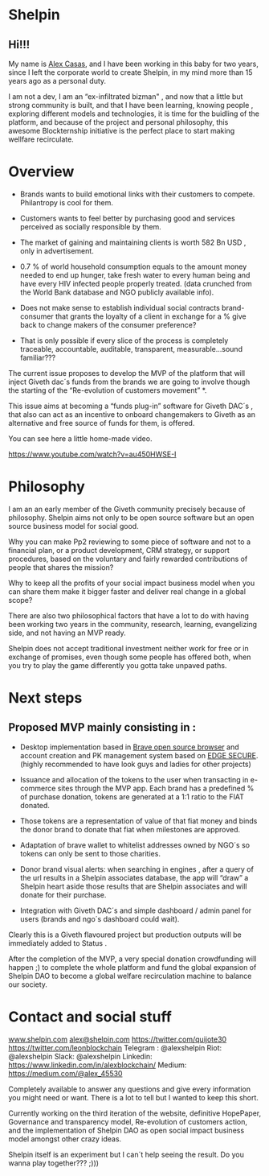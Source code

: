 # Shelpin

## Hi!!! 

My name is [Alex Casas](https://www.linkedin.com/in/alexblockchain/), and I have been working in this baby for two years, since I left the corporate world to create Shelpin, in my mind more than 15 years ago as a personal duty. 

I am not a dev, I am an “ex-infiltrated bizman" , and now that a little but strong community is built, and that I have been learning, knowing people , exploring different models and technologies,  it is time for the buidling of the platform, and because of the project and personal philosophy, this awesome Blockternship initiative is the perfect place to start making wellfare recirculate.

# Overview

* Brands wants to build emotional links with their customers to compete. Philantropy is cool for them. 

* Customers wants to feel better by purchasing good and services perceived as socially responsible by them. 

* The market of gaining and maintaining clients is worth 582 Bn USD , only in advertisement.

* 0.7 % of world household consumption equals to the amount money needed to end up hunger, take fresh water to every human being and have every HIV infected people properly treated. (data crunched from the World Bank database and NGO publicly available info).

* Does not make sense to establish individual social contracts brand-consumer that grants the loyalty of a client in exchange for a % give back to change makers of the consumer preference? 

* That is only possible if every slice of the process is completely traceable, accountable, auditable, transparent, measurable…sound familiar??? 

The current issue proposes to develop the MVP of the platform that will inject Giveth dac´s funds from the brands we are going to involve though the starting of the “Re-evolution of customers movement” *. 

This issue aims at becoming a “funds plug-in” software for Giveth DAC´s , that also can act as an incentive to onboard changemakers to Giveth as an alternative and free source of funds for them, is offered.

You can see here a little home-made video. 

https://www.youtube.com/watch?v=au450HWSE-I

# Philosophy

I am an an early member of the Giveth community precisely because of philosophy. Shelpin aims not only to be open source software but an open source business model for social good. 

Why you can make Pp2 reviewing to some piece of software and not to a financial plan, or a product development, CRM strategy, or support procedures, based on the voluntary and fairly rewarded contributions of people that shares the mission? 

Why to keep all the profits of your social impact business model when you can share them make it bigger faster and deliver real change in a global scope?

There are also two philosophical factors that have a lot to do with having been working two years in the community, research, learning, evangelizing side, and not having an MVP ready.  

Shelpin does not accept traditional investment neither work for free or in exchange of promises, even though some people has offered both, when you try to play the game differently you gotta take unpaved paths. 

# Next steps

## Proposed MVP mainly consisting in : 

* Desktop implementation based in [Brave open source browser](https://github.com/brave/browser-laptop) and account creation and PK management system based on [EDGE SECURE](https://github.com/EdgeApp/edge-core-js). (highly recommended to have look guys and ladies for other projects) 

* Issuance and allocation of the tokens to the user when transacting in e-commerce sites through the MVP app. Each brand has a predefined % of purchase donation, tokens are generated at a 1:1 ratio to the FIAT donated. 

* Those tokens are a representation of value of that fiat money and binds the donor brand to donate that fiat when milestones are approved. 

* Adaptation of brave wallet to whitelist addresses owned by NGO´s so tokens can only be sent to those charities.
 
* Donor brand visual alerts: when searching in engines , after a query of the url results in a Shelpin associates database, the app will “draw” a Shelpin heart aside those results that are Shelpin associates and will donate for their purchase. 

* Integration with Giveth DAC´s and simple dashboard / admin panel for users (brands and ngo´s dashboard could wait).

Clearly this is a Giveth flavoured project but production outputs will be immediately added to Status .

After the completion of the MVP, a very special donation crowdfunding will happen ;) to complete the whole platform and fund the global expansion of Shelpin DAO to become a global welfare recirculation machine to balance our society.

# Contact and social stuff 

www.shelpin.com
alex@shelpin.com
https://twitter.com/quijote30
https://twitter.com/leonblockchain
Telegram : @alexshelpin 
Riot: @alexshelpin
Slack: @alexshelpin
Linkedin: https://www.linkedin.com/in/alexblockchain/
Medium: https://medium.com/@alex_45530

Completely available to answer any questions and give every information you might need or want. There is a lot to tell but I wanted to keep this short. 

Currently working on the third iteration of the website, definitive HopePaper, Governance and transparency model, Re-evolution of customers action, and the implementation of Shelpin DAO as open social impact business model amongst other crazy ideas. 

Shelpin itself is an experiment but I can´t help seeing the result. Do you wanna play together??? ;)))   






